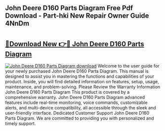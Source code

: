 ## John Deere D160 Parts Diagram Free Pdf Download - Part-hki New Repair Owner Guide 4NnDm

# <h2><a href="http://dfppfe2.blite.top/?on=John+Deere+D160+Parts+Diagram">🔗Download New 👉🔴 John Deere D160 Parts Diagram</a></h2>

[![John Deere D160 Parts Diagram download](https://i.imgur.com/lujVjoI.png)](http://dfppfe2.blite.top/?on=John+Deere+D160+Parts+Diagram)
Welcome to the user guide for your newly purchased John Deere D160 Parts Diagram. This manual is designed to assist you in mastering the functions and capabilities of your product. Inside, you will find detailed information on features, setup, usage, maintenance, and problem-solving. Please Review the Warranty Information John Deere D160 Parts Diagram This product is covered by a comprehensive warranty. John Deere D160 Parts Diagram advanced features include real-time monitoring, voice commands, customizable alerts, and multi-device compatibility, all accessible through the sleek and user-friendly interface. Dedicated Customer Support John Deere D160 Parts Diagram. We are committed to providing you with personalized and timely support.
